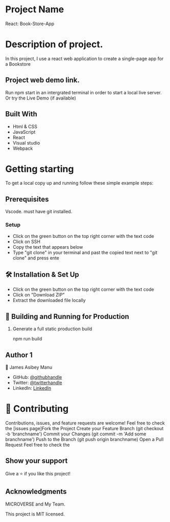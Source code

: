 # Project Name 
React: Book-Store-App
# Description of project.
In this project, I use a react web application to create a single-page app for a Bookstore

## Project web demo link.
Run npm start in an intergrated terminal in order to start a local live server.
Or try the Live Demo (if available)

## Built With 
- Html & CSS
- JavaScript
- React
- Visual studio
- Webpack

# Getting starting 
To get a local copy up and running follow these simple example steps:

## Prerequisites
 Vscode. 
 must have git installed.

### Setup
- Click on the green button on the top right corner with the text code
- Click on SSH
- Copy the text that appears below 
- Type "git clone" in your terminal and past the copied text next to "git clone" and press ente

## 🛠 Installation & Set Up
- Click on the green button on the top right corner with the text code
- Click on "Download ZIP"
- Extract the downloaded file locally

## 🚀 Building and Running for Production

1. Generate a full static production build

   npm run build

## Author 1
👤 James Asibey Manu

- GitHub: [@githubhandle](https://github.com/jaamanu)
- Twitter: [@twitterhandle](https://twitter.com/JamesAsibeyManu)
- LinkedIn: [LinkedIn](https://www.linkedin.com/in/jamesasibeymanu/)

# 🤝 Contributing
 Contributions, issues, and feature requests are welcome! Feel free to check the [issues page]Fork the Project Create your Feature Branch (git checkout -b 'branchname') Commit your Changes (git commit -m 'Add some branchname') Push to the Branch (git push origin branchname) Open a Pull Request Feel free to check the

## Show your support 
Give a ⭐️ if you like this project!

## Acknowledgments 
MICROVERSE and My Team.

This project is MIT licensed.